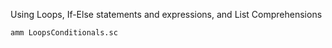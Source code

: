 Using Loops, If-Else statements and expressions, and List Comprehensions

```bash
amm LoopsConditionals.sc
```
